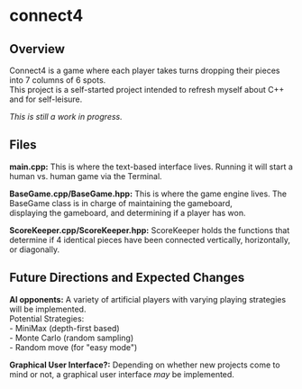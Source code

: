# connect4

## Overview

Connect4 is a game where each player takes turns dropping their pieces into 7 columns of 6 spots.<br/>
This project is a self-started project intended to refresh myself about C++ and for self-leisure.<br/>

*This is still a work in progress.*

## Files

**main.cpp:** 
This is where the text-based interface lives. Running it will start a human vs. human game via the Terminal.<br/>

**BaseGame.cpp/BaseGame.hpp:**
This is where the game engine lives. The BaseGame class is in charge of maintaining the gameboard,<br/>
displaying the gameboard, and determining if a player has won.

**ScoreKeeper.cpp/ScoreKeeper.hpp:**
ScoreKeeper holds the functions that determine if 4 identical pieces have been connected vertically, horizontally,<br/>
or diagonally.


## Future Directions and Expected Changes

**AI opponents:**
A variety of artificial players with varying playing strategies will be implemented.<br/>
Potential Strategies:<br/> - MiniMax (depth-first based)<br/> - Monte Carlo (random sampling)<br/> - Random move (for "easy mode")<br/>

**Graphical User Interface?:**
Depending on whether new projects come to mind or not, a graphical user interface *may* be implemented.
